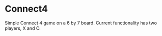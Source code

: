 # Connect4
Simple Connect 4 game on a 6 by 7 board. Current functionality has two players, X and O. 
